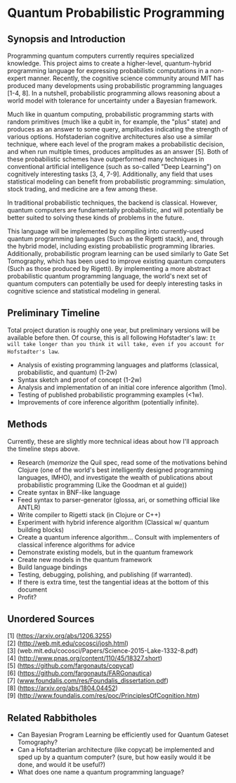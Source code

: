 # Quantum Probabilistic Programming

## Synopsis and Introduction

Programming quantum computers currently requires specialized knowledge.
This project aims to create a higher-level, quantum-hybrid programming language for expressing probabilistic computations in a non-expert manner.
Recently, the cognitive science community around MIT has produced many developments using probabilistic programming languages [1-4, 8].
In a nutshell, probabilistic programming allows reasoning about a world model with tolerance for uncertainty under a Bayesian framework.
  
Much like in quantum computing, probabilistic programming starts with random primitives (much like a qubit in, for example, the "plus" state) and produces as an answer to some query, amplitudes indicating the strength of various options.
Hofstaderian cognitive architectures also use a similar technique, where each level of the program makes a probabilistic decision, and when run multiple times, produces amplitudes as an answer [5].
Both of these probabilistic schemes have outperformed many techniques in conventional artificial intelligence (such as so-called "Deep Learning") on cognitively interesting tasks [3, 4, 7-9].
Additionally, any field that uses statistical modeling can benefit from probabilistic programming: simulation, stock trading, and medicine are a few among these.

In traditional probabilistic techniques, the backend is classical. However, quantum computers are fundamentally probabilistic, and will potentially be better suited to solving these kinds of problems in the future.  

This language will be implemented by compiling into currently-used quantum programming languages (Such as the Rigetti stack), and, through the hybrid model, including existing probabilistic programming libraries.
Additionally, probabilistic program learning can be used similarly to Gate Set Tomography, which has been used to improve existing quantum computers (Such as those produced by Rigetti). 
By implementing a more abstract probabilistic quantum programming language, the world's next set of quantum computers can potentially be used for deeply interesting tasks in cognitive science and statistical modeling in general.

## Preliminary Timeline

Total project duration is roughly one year, but preliminary versions will be available before then. 
Of course, this is all following Hofstadter's law: `It will take longer than you think it will take, even if you account for Hofstadter's law`.
 
 - Analysis of existing programming languages and platforms (classical, probabilistic, and quantum) (1-2w)
 - Syntax sketch and proof of concept (1-2w)
 - Analysis and implementation of an initial core inference algorithm (1mo).
 - Testing of published probabilistic programming examples (<1w).
 - Improvements of core inference algorithm (potentially infinite).

## Methods

Currently, these are slightly more technical ideas about how I'll approach the timeline steps above.
 
 - Research (*memorize* the Quil spec, read some of the motivations behind Clojure (one of the world's best intelligently designed programming languages, IMHO), and investigate the wealth of publications about probabilistic programming (Like the Goodman et al guide))
 - Create syntax in BNF-like language
 - Feed syntax to parser-generator (glossa, ari, or something official like ANTLR)
 - Write compiler to Rigetti stack (in Clojure or C++)
 - Experiment with hybrid inference algorithm (Classical w/ quantum building blocks)
 - Create a quantum inference algorithm... Consult with implementers of classical inference algorithms for advice
 - Demonstrate existing models, but in the quantum framework
 - Create new models in the quantum framework
 - Build language bindings
 - Testing, debugging, polishing, and publishing (if warranted).
 - If there is extra time, test the tangential ideas at the bottom of this document
 - Profit? 

## Unordered Sources

[1] (https://arxiv.org/abs/1206.3255)  
[2] (http://web.mit.edu/cocosci/josh.html)  
[3] (web.mit.edu/cocosci/Papers/Science-2015-Lake-1332-8.pdf)  
[4] (http://www.pnas.org/content/110/45/18327.short)  
[5] (https://github.com/fargonauts/copycat)  
[6] (https://github.com/fargonauts/FARGonautica)  
[7] (www.foundalis.com/res/Foundalis_dissertation.pdf)  
[8] (https://arxiv.org/abs/1804.04452)  
[9] (http://www.foundalis.com/res/poc/PrinciplesOfCognition.htm)  

## Related Rabbitholes

- Can Bayesian Program Learning be efficiently used for Quantum Gateset Tomography?
- Can a Hofstadterian architecture (like copycat) be implemented and sped up by a quantum computer? (sure, but how easily would it be done, and would it be useful?)
- What does one name a quantum programming language? 
